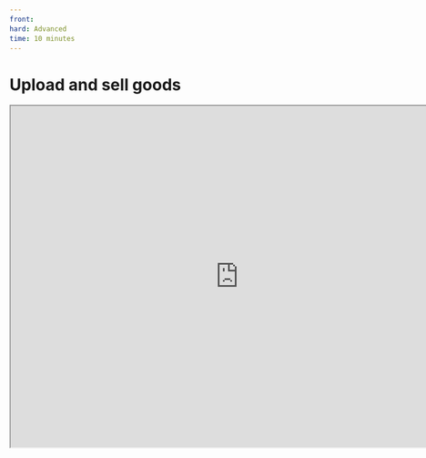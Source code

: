 ```yaml
--- 
front: 
hard: Advanced 
time: 10 minutes 
--- 
```


# Upload and sell goods 

<iframe src="https://cc.163.com/act/m/daily/iframeplayer/?id=63468187c6dfd1bb76f2bfb4" width="800" height="600" allow="fullscreen"/> 

## Upload maps and goods in Kaiping and implement the design of instructions 

When creating resources, select **Online Hall** as the resource category and check the commercial in-app purchase function. 

<img src="./image/1_41.png" alt="image-20220901182339201" style="zoom:50%;" /> 

After creation, the resource will appear in the **Online Hall Product Column**. 

![image-20220901182537714](./image/1_42.png) 

Click **Add product**. 

![image-20220901182801120](./image/1_43.png) 

Optional: Edit product category information. 

<img src="./image/1_44.png" alt="image-20220912015916334" style="zoom:50%;" /> 

Edit basic information. 

<img src="./image/1_45.png" alt="image-20220912020216785" style="zoom:50%;" /> 

Regarding the implementation instructions, the original intention is to pass the content to the logic system as an identifier to let the code know which product it is. For example, let's write a few characters in the simplest way: 

<img src="./image/1_46.png" alt="image-20220901184950487" style="zoom:50%;" /> 

Then when coding: 

```python 
def PlayerBuySometing(self, playerId, buyCommand): 
if buyCommand == 'vip1': 
self.GivePlayerVip(playerId, level=1) 
... 
``` 

The implementation command format supports `str` or `json`. Either one can be used. It is recommended to use `json`. The reason is that if `str` is used, then the product with the modified implementation command cannot be put on the shelf without updating the package body. Modifying a character will cause the service to be unavailable. Although it will not happen under normal circumstances, it is better to have a backup plan. 

<img src="./image/1_47.png" alt="image-20220901183906907" style="zoom:50%;" />


Using the `json` format, even if some changes need to occur, as long as the core content does not change, **it will not affect the recognition function itself**. 

<img src="./image/1_48.png" alt="image-20220901184403182" style="zoom:50%;" /> 

`json` can contain any fields as long as they serve as identification. It can be code or name or any form, depending on the developer's preference. 

<img src="./image/1_49.png" alt="image-20220901184454109" style="zoom:50%;" /> 

Before actually filling in the implementation instructions, in order to ensure that there is no error that cannot be deserialized, it is recommended to verify and compress json in the formatting tool. 

<img src="./image/1_50.png" alt="image-20220912020926106" style="zoom:50%;" /> 

<img src="./image/1_51.png" alt="image-20220912020955017" style="zoom:50%;" /> 

Add the remaining product information and save the product. 

![image-20220912021147595](./image/1_52.png) 

Submit the product for self-testing**, and the online lobby resource itself for self-testing**, and you can see this product appear in the showcase. 

Of course, this is only the showcase of the beta client, and the official version will not put this product on the shelves. If the product is to be put into the production environment, it needs to be submitted for review and then updated to the showcase. For more information about product upload, please refer to <a href="../../../mcguide/26-在线大厅/5-在线大厅作品与商品加载文档.html">Product upload document</a>. 

![image-20220912021729008](./image/1_53.png) 

<img src="./image/1_54.png" alt="image-20220901190523718" style="zoom: 42%;" /> 

<img src="./image/1_55.png" alt="image-20220912021836175" style="zoom: 25%;" /> 

<img src="./image/1_56.png" alt="image-20220912021910666" style="zoom:25%;" /> 

Add the remaining two products as shown above. 

![image-20220912022753488](./image/1_57.png) 

<img src="./image/1_58.png" alt="image-20220912023500454" style="zoom:25%;" /> 

## Selling goods in the game through neteaseStore 

Speaking of which, do you still remember the `neteaseStore` we mentioned in the last chapter? 

<img src="./image/1_59.png" alt="image-20220901191433701" style="zoom:50%;" /> 

After uploading the goods, we hope that players can not only buy them in the window, but also buy them in the game and take effect immediately. At this time, we need to use the neteaseStore frequently mentioned in the previous article, **It is an important medium for selling goods to players in the game**. 

![buy](./image/buy1.gif) 

neteaseStore can be seen as a UI. There are two ways to open it: 

- By default, it comes with a button in the upper left corner. Click it to open it.


<img src="./image/1_60.png" alt="image-20220901195719468" style="zoom: 100%;" /> 

- Do not display the built-in button, stimulate the player's purchasing demand through gameplay, and use the <a href="../../../mcdocs/1-ModAPI/界面/原创UI.html#openneteasestoregui">interface</a> to pull up the UI at the right time to guide the player to purchase 

| Parameter name | Data type | Description | 
| :----------- | :------- | :----------- | 
| categoryName | str | Product category name | 
| itemName | str | Product name | 

```python 
import mod.client.extraClientApi as clientApi 
clientApi.OpenNeteaseStoreGui("Product", "Test Product 1") 
``` 

In order to reduce the workload, we use the first method here, but the built-in button of neteaseStore is not displayed at the beginning. After all, not all gameplays require it, so it is necessary to call an interface to display this button when the player enters the game. 

Create a new part, name it ShowStorePart, and write a line of code: 

```python 
def InitClient(self): 
PartBase.InitClient(self) 
self.GetApi().HideNeteaseStoreGui(False) 
``` 

Mount it under **Player preset** or **GM class preset**: 

**GM class** preset refers to GameMananger, which is usually an empty preset with always loaded and preloaded checked 

<img src="./image/1_61.png" alt="image-20220912030545679" style="zoom:50%;" /> 

<img src="./image/1_62.png" alt="image-20220912133837819" style="zoom: 50%;" /> 

It's that simple, enter the game and you can see the built-in store button displayed. 

<img src="./image/1_60.png" alt="image-20220901195719468" />